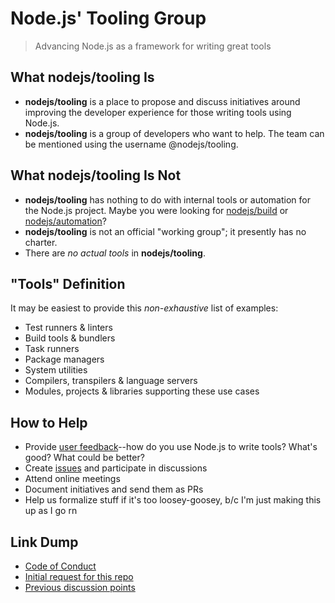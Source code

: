 # Node.js' Tooling Group

> Advancing Node.js as a framework for writing great tools

## What nodejs/tooling Is

- **nodejs/tooling** is a place to propose and discuss initiatives around improving the developer experience for those writing tools using Node.js.
- **nodejs/tooling** is a group of developers who want to help. The team can be mentioned using the username @nodejs/tooling.

## What nodejs/tooling Is Not

- **nodejs/tooling** has nothing to do with internal tools or automation for the Node.js project. Maybe you were looking for [nodejs/build](https://github.com/nodejs/build) or [nodejs/automation](https://github.com/nodejs/automation)?
- **nodejs/tooling** is not an official "working group"; it presently has no charter.
- There are *no actual tools* in **nodejs/tooling**.

## "Tools" Definition

It may be easiest to provide this *non-exhaustive* list of examples:

- Test runners & linters
- Build tools & bundlers
- Task runners
- Package managers
- System utilities
- Compilers, transpilers & language servers
- Modules, projects & libraries supporting these use cases

## How to Help

- Provide [user feedback](https://github.com/nodejs/user-feedback)--how do you use Node.js to write tools? What's good? What could be better?
- Create [issues](https://github.com/nodejs/user-feedback/issues) and participate in discussions
- Attend online meetings
- Document initiatives and send them as PRs
- Help us formalize stuff if it's too loosey-goosey, b/c I'm just making this up as I go rn

## Link Dump

- [Code of Conduct](https://github.com/nodejs/admin/blob/master/CODE_OF_CONDUCT.md)
- [Initial request for this repo](https://github.com/nodejs/admin/issues/220)
- [Previous discussion points](https://github.com/nodejs/user-feedback/issues/59)
